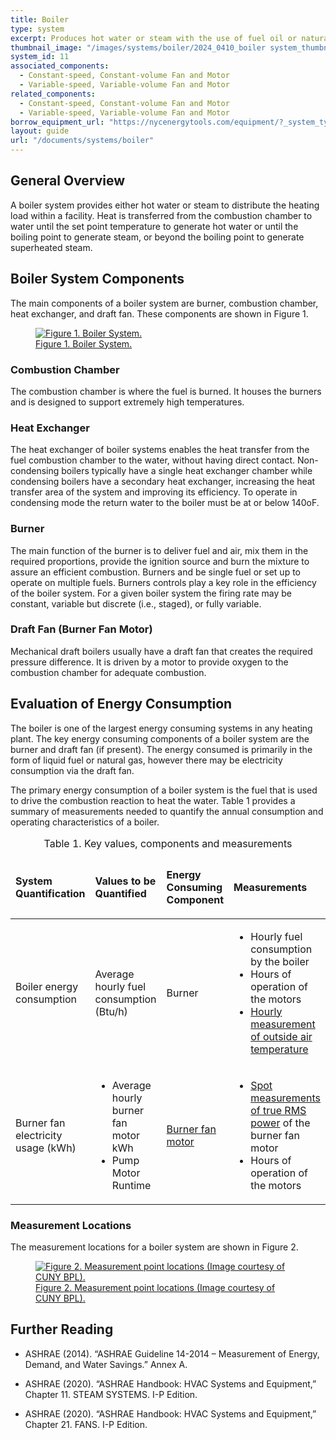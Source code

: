 ```yaml
---
title: Boiler
type: system
excerpt: Produces hot water or steam with the use of fuel oil or natural gas.
thumbnail_image: "/images/systems/boiler/2024_0410_boiler system_thumbnail.jpeg"
system_id: 11
associated_components:
  - Constant-speed, Constant-volume Fan and Motor
  - Variable-speed, Variable-volume Fan and Motor
related_components:
  - Constant-speed, Constant-volume Fan and Motor
  - Variable-speed, Variable-volume Fan and Motor
borrow_equipment_url: "https://nycenergytools.com/equipment/?_system_type=condenser-water-loop"
layout: guide
url: "/documents/systems/boiler"
---
```


## General Overview

A boiler system provides either hot water or steam to distribute the heating load within a facility. Heat is transferred from the combustion chamber to water until the set point temperature to generate hot water or until the boiling point to generate steam, or beyond the boiling point to generate superheated steam.  

## Boiler System Components

The main components of a boiler system are burner, combustion chamber, heat exchanger, and draft fan. These components are shown in Figure 1. 

<a href="/images/systems/boiler/2024_0423_BOILER system_figure 1 updated.jpg">
<figure class="figure">
  <img src="/images/systems/boiler/2024_0423_BOILER system_figure 1 updated.jpg" class="figure-img img-fluid rounded" alt="Figure 1. Boiler System.">
  <figcaption class="figure-caption text-left">Figure 1. Boiler System.</figcaption>
</figure>
</a>

### Combustion Chamber

The combustion chamber is where the fuel is burned. It houses the burners and is designed to support extremely high temperatures.  

### Heat Exchanger

The heat exchanger of boiler systems enables the heat transfer from the fuel combustion chamber to the water, without having direct contact. Non-condensing boilers typically have a single heat exchanger chamber while condensing boilers have a secondary heat exchanger, increasing the heat transfer area of the system and improving its efficiency. To operate in condensing mode the return water to the boiler must be at or below 140oF. 

### Burner

The main function of the burner is to deliver fuel and air, mix them in the required proportions, provide the ignition source and burn the mixture to assure an efficient combustion. Burners and be single fuel or set up to operate on multiple fuels. Burners controls play a key role in the efficiency of the boiler system. For a given boiler system the firing rate may be constant, variable but discrete (i.e., staged), or fully variable.  

### Draft Fan (Burner Fan Motor)

Mechanical draft boilers usually have a draft fan that creates the required pressure difference. It is driven by a motor to provide oxygen to the combustion chamber for adequate combustion.   

## Evaluation of Energy Consumption

The boiler is one of the largest energy consuming systems in any heating plant. The key energy consuming components of a boiler system are the burner and draft fan (if present). The energy consumed is primarily in the form of liquid fuel or natural gas, however there may be electricity consumption via the draft fan.

The primary energy consumption of a boiler system is the fuel that is used to drive the combustion reaction to heat the water. Table 1 provides a summary of measurements needed to quantify the annual consumption and operating characteristics of a boiler.  

<div class="table-wrapper">
<table>
    <caption>Table 1. Key values, components and measurements</caption>
    <thead>
        <tr>
            <td>
                <p><strong>System Quantification</strong></p>
            </td>
            <td>
                <p><strong>Values to be Quantified</strong></p>
            </td>
            <td>
                <p><strong>Energy Consuming Component</strong></p>
            </td>
            <td>
                <p><strong>Measurements</strong></p>
            </td>
        </tr>
    <tbody>
        <tr>
            <td>
                <p>Boiler energy consumption</p>
            </td>
            <td>
                <p>Average hourly fuel consumption (Btu/h)</p>
            </td>
            <td>
                <p>Burner</p>
            </td>
            <td>
                <ul>
                    <li>Hourly fuel consumption by the boiler</li> 
                    <li>Hours of operation of the motors</li> 
                    <li><a href="/documents/measurement-technique/outside-air-temperature">Hourly measurement of outside air temperature</a></li>
                <ul>
            </td>
        </tr>
        <tr>
            <td>
                <p>Burner fan electricity usage (kWh)</p>
            </td>
            <td>
                <ul>
                    <li>Average hourly burner fan motor kWh</li> 
                    <li>Pump Motor Runtime</li>
                </ul>
            </td>
            <td>
                <p><a href="/documents/components/constant-speed-constant-volume-fan-and-motor">Burner fan motor</a></p>
            </td>
            <td>
                <ul>
                <li><a href="/documents/measurement-technique/electrical-spot-measurement">Spot measurements of true RMS power</a> of the burner fan motor</li>
                <li>Hours of operation of the motors</li>
                </ul>
            </td>
        </tr>
    </tbody>
</table> 
</div>  

### Measurement Locations

The measurement locations for a boiler system are shown in Figure 2.

<a href="/images/systems/boiler/2024_0507_BOILER system_figure 3 updated.jpg">
<figure class="figure">
  <img src="/images/systems/boiler/2024_0507_BOILER system_figure 3 updated.jpg" class="figure-img img-fluid rounded" alt="Figure 2. Measurement point locations (Image courtesy of CUNY BPL).">
  <figcaption class="figure-caption text-left">Figure 2. Measurement point locations (Image courtesy of CUNY BPL).</figcaption>
</figure>
</a>

## Further Reading

- ASHRAE (2014). “ASHRAE Guideline 14-2014 – Measurement of Energy, Demand, and Water Savings.” Annex A.

- ASHRAE (2020). “ASHRAE Handbook: HVAC Systems and Equipment,” Chapter 11. STEAM SYSTEMS. I-P Edition.

- ASHRAE (2020). “ASHRAE Handbook: HVAC Systems and Equipment,” Chapter 21. FANS. I-P Edition.